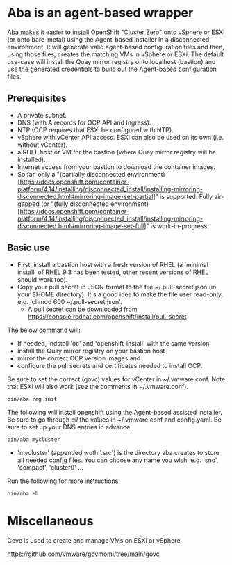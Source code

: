 # Aba is an agent-based wrapper

Aba makes it easier to install OpenShift "Cluster Zero" onto vSphere or ESXi (or onto bare-metal) using the Agent-based installer in a disconnected environment. 
It will generate valid agent-based configuration files and then, using those files, creates the matching VMs in vSphere or ESXi. 
The default use-case will install the Quay mirror registry onto localhost (bastion) and use the generated credentials to build out the Agent-based configuration files. 

## Prerequisites

- A private subnet.
- DNS (with A records for OCP API and Ingress).
- NTP (OCP requires that ESXi be configured with NTP).
- vSphere with vCenter API access.  ESXi can also be used on its own (i.e. without vCenter).
- a RHEL host or VM for the bastion (where Quay mirror registry will be installed). 
- Internet access from your bastion to download the container images.
- So far, only a "(partially disconnected environment)[https://docs.openshift.com/container-platform/4.14/installing/disconnected_install/installing-mirroring-disconnected.html#mirroring-image-set-partial]" is supported.  Fully air-gapped (or "(fully disconnected environment)[https://docs.openshift.com/container-platform/4.14/installing/disconnected_install/installing-mirroring-disconnected.html#mirroring-image-set-full]" is work-in-progress. 

## Basic use 

- First, install a bastion host with a fresh version of RHEL (a 'minimal install' of RHEL 9.3 has been tested, other recent versions of RHEL should work too).  
- Copy your pull secret in JSON format to the file ~/.pull-secret.json (in your $HOME directory).  It's a good idea to make the file user read-only, e.g. 'chmod 600 ~/.pull-secret.json'.
  - A pull secret can be downloaded from https://console.redhat.com/openshift/install/pull-secret

The below command will:
  - If needed, indstall 'oc' and 'openshift-install' with the same version
  - install the Quay mirror registry on your bastion host
  - mirror the correct OCP version images and 
  - configure the pull secrets and certificates needed to install OCP. 

Be sure to set the correct (govc) values for vCenter in ~/.vmware.conf.  Note that ESXi will also work (see the comments in ~/.vmware.conf).

```
bin/aba reg init 
```

The following will install openshift using the Agent-based assisted installer. 
Be sure to go through *all* the values in ~/.vmware.conf and config.yaml. Be sure to set up your DNS entries in advance. 
```
bin/aba mycluster
```
- 'mycluster' (appended wuth '.src') is the directory aba creates to store all needed config files.  You can choose any name you wish, e.g. 'sno', 'compact', 'cluster0' ...

Run the following for more instructions.

```
bin/aba -h 
```



# Miscellaneous

Govc is used to create and manage VMs on ESXi or vSphere.

https://github.com/vmware/govmomi/tree/main/govc

